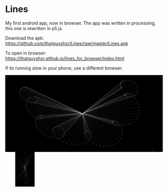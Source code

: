 # Lines

My first android app, now in browser.
The app was written in processing, this one is rewritten in p5.js.

Download the apk: https://github.com/thatguyshzr/Lines/raw/master/Lines.apk

To open in browser: https://thatguyshzr.github.io/lines_for_browser/index.html

If its running slow in your phone, use a different browser.

![alt text](sample_images/sample_image1.jpg?raw=true "I am not an artist.")

<img src="sample_images/sample_image2.jpg" style="transform:rotate(90deg);" width="25%" height="25%" title="Screenshot">
